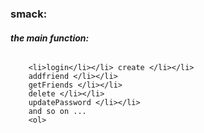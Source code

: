 ### smack:
##### the main function:
###### <OL>
		<li>login</li></li> create </li></li>
		addfriend </li></li>
		getFriends </li></li>
		delete </li></li>
		updatePassword </li></li>
		and so on ...
		<ol>